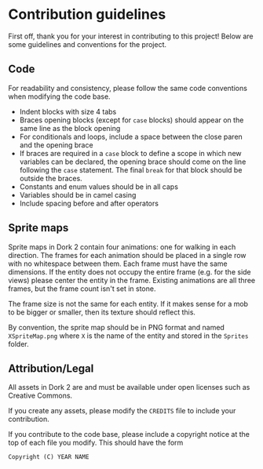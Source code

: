 # Contribution guidelines

First off, thank you for your interest in contributing to this project! Below are some guidelines and conventions for the project.

## Code

For readability and consistency, please follow the same code conventions when modifying the code base.
- Indent blocks with size 4 tabs
- Braces opening blocks (except for `case` blocks) should appear on the same line as the block opening
- For conditionals and loops, include a space between the close paren and the opening brace
- If braces are required in a `case` block to define a scope in which new variables can be declared, the opening brace should come on the line following the `case` statement. The final `break` for that block should be outside the braces.
- Constants and enum values should be in all caps
- Variables should be in camel casing
- Include spacing before and after operators

## Sprite maps

Sprite maps in Dork 2 contain four animations: one for walking in each direction. The frames for each animation should be placed in a single row with no whitespace between them. Each frame must have the same dimensions. If the entity does not occupy the entire frame (e.g. for the side views) please center the entity in the frame. Existing animations are all three frames, but the frame count isn't set in stone.

The frame size is not the same for each entity. If it makes sense for a mob to be bigger or smaller, then its texture should reflect this.

By convention, the sprite map should be in PNG format and named `XSpriteMap.png` where `X` is the name of the entity and stored in the `Sprites` folder.

## Attribution/Legal

All assets in Dork 2 are and must be available under open licenses such as Creative Commons.

If you create any assets, please modify the `CREDITS` file to include your contribution.

If you contribute to the code base, please include a copyright notice at the top of each file you modify. This should have the form
```
Copyright (C) YEAR NAME
```

